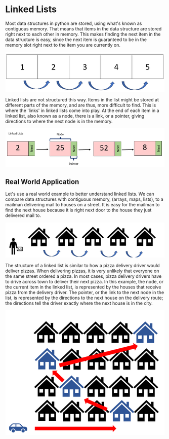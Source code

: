 # Linked Lists

Most data structures in python are stored, using what's known as contiguous memory. That means that items in the data structure are stored right next to each other in memory. This makes finding the next item in the data structure is easy, since the next item is guaranteed to be in the memory slot right next to the item you are currently on.

![Regular List Example](regular_list.png)


Linked lists are not structured this way. Items in the list might be stored at different parts of the memory, and are thus, more difficult to find. This is where the 'links' in linked lists come into play. At the end of each item in a linked list, also known as a node, there is a link, or a pointer, giving directions to where the next node is in the memory. 

![Linked List Example](linked_list.png)

## Real World Application

Let's use a real world example to better understand linked lists. We can compare data structures with contiguous memory, (arrays, maps, lists), to a mailman delivering mail to houses on a street. It is easy for the mailman to find the next house because it is right next door to the house they just delivered mail to. 

![Mailman Example](mailman_example.png)

The structure of a linked list is similar to how a pizza delivery driver would deliver pizzas. When delivering pizzas, it is very unlikely that everyone on the same street ordered a pizza. In most cases, pizza delivery drivers have to drive across town to deliver their next pizza. In this example, the node, or the current item in the linked list, is represented by the houses that receive pizza from the delivery driver. The pointer, or the link to the next node in the list, is represented by the directions to the next house on the delivery route; the directions tell the driver exactly where the next house is in the city. 

![Pizza Delivery Example](pizza_example.png)

